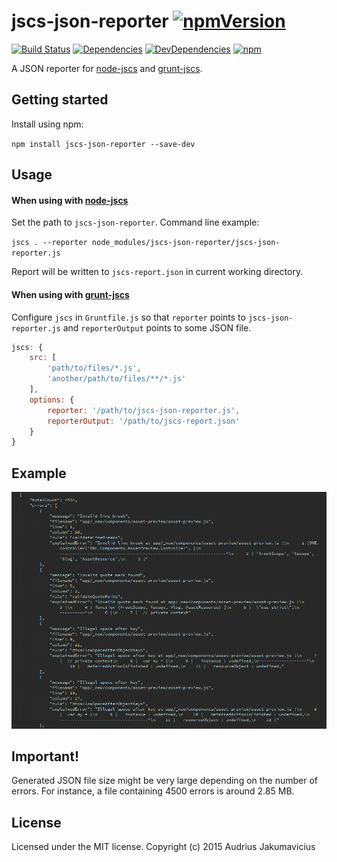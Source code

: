 # jscs-json-reporter [![npmVersion](http://img.shields.io/npm/v/jscs-json-reporter.svg)](https://www.npmjs.org/package/jscs-json-reporter)
[![Build Status](https://travis-ci.org/aj-dev/jscs-json-reporter.svg?branch=master)](https://travis-ci.org/aj-dev/jscs-json-reporter)
[![Dependencies](https://david-dm.org/aj-dev/jscs-json-reporter.svg)](https://david-dm.org/aj-dev/jscs-json-reporter#info=dependencies&view=table)
[![DevDependencies](https://david-dm.org/aj-dev/jscs-json-reporter/dev-status.svg)](https://david-dm.org/aj-dev/jscs-json-reporter#info=devDependencies&view=table) [![npm](https://img.shields.io/npm/dm/jscs-json-reporter.svg)](https://www.npmjs.com/package/jscs-json-reporter)


A JSON reporter for [node-jscs](https://github.com/mdevils/node-jscs) and [grunt-jscs](https://github.com/jscs-dev/grunt-jscs).

## Getting started
Install using npm:

`npm install jscs-json-reporter --save-dev`

## Usage

#### When using with [node-jscs](https://github.com/mdevils/node-jscs)
Set the path to `jscs-json-reporter`. Command line example:

`jscs . --reporter node_modules/jscs-json-reporter/jscs-json-reporter.js`

Report will be written to `jscs-report.json` in current working directory.

#### When using with [grunt-jscs](https://github.com/jscs-dev/grunt-jscs)
Configure `jscs` in `Gruntfile.js` so that `reporter` points to `jscs-json-reporter.js` and `reporterOutput` points to some JSON file.

```javascript
jscs: {
    src: [
    	'path/to/files/*.js',
    	'another/path/to/files/**/*.js'
    ],
    options: {
        reporter: '/path/to/jscs-json-reporter.js',
        reporterOutput: '/path/to/jscs-report.json'
    }
}
```

## Example
![alt text](https://raw.githubusercontent.com/aj-dev/jscs-json-reporter/master/jscs-json-reporter.png 'JSCS JSON Reporter example')

## Important!
Generated JSON file size might be very large depending on the number of errors. For instance, a file containing 4500 errors is around 2.85 MB.

## License
Licensed under the MIT license. Copyright (c) 2015 Audrius Jakumavicius

